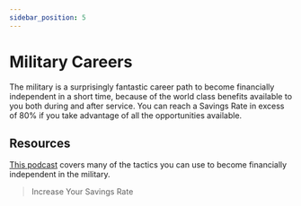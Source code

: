 ```yaml
---
sidebar_position: 5
---
```


# Military Careers

The military is a surprisingly fantastic career path to become financially independent in a short time, because of the world class benefits available to you both during and after service. You can reach a Savings Rate in excess of 80% if you take advantage of all the opportunities available.

## Resources

[This podcast](https://themilitarywallet.com/financial-independence-early-retirement-military-salary/) covers many of the tactics you can use to become financially independent in the military.

>Increase Your Savings Rate